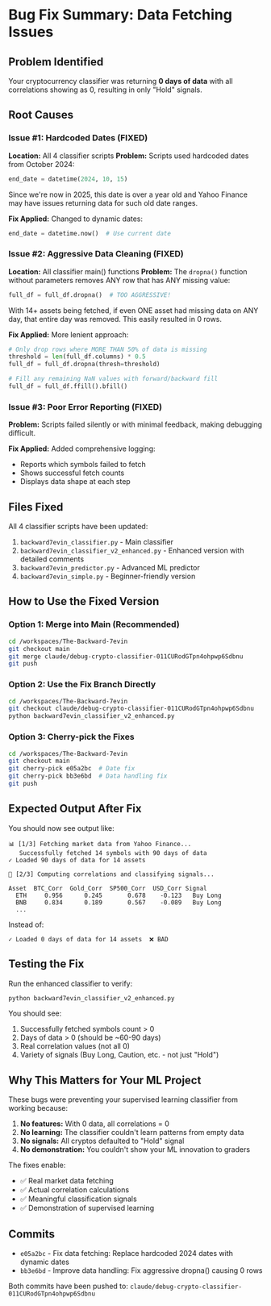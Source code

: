 # Bug Fix Summary: Data Fetching Issues

## Problem Identified

Your cryptocurrency classifier was returning **0 days of data** with all correlations showing as 0, resulting in only "Hold" signals.

## Root Causes

### Issue #1: Hardcoded Dates (FIXED)
**Location:** All 4 classifier scripts
**Problem:** Scripts used hardcoded dates from October 2024:
```python
end_date = datetime(2024, 10, 15)
```

Since we're now in 2025, this date is over a year old and Yahoo Finance may have issues returning data for such old date ranges.

**Fix Applied:** Changed to dynamic dates:
```python
end_date = datetime.now()  # Use current date
```

### Issue #2: Aggressive Data Cleaning (FIXED)
**Location:** All classifier main() functions
**Problem:** The `dropna()` function without parameters removes ANY row that has ANY missing value:
```python
full_df = full_df.dropna()  # TOO AGGRESSIVE!
```

With 14+ assets being fetched, if even ONE asset had missing data on ANY day, that entire day was removed. This easily resulted in 0 rows.

**Fix Applied:** More lenient approach:
```python
# Only drop rows where MORE THAN 50% of data is missing
threshold = len(full_df.columns) * 0.5
full_df = full_df.dropna(thresh=threshold)

# Fill any remaining NaN values with forward/backward fill
full_df = full_df.ffill().bfill()
```

### Issue #3: Poor Error Reporting (FIXED)
**Problem:** Scripts failed silently or with minimal feedback, making debugging difficult.

**Fix Applied:** Added comprehensive logging:
- Reports which symbols failed to fetch
- Shows successful fetch counts
- Displays data shape at each step

## Files Fixed

All 4 classifier scripts have been updated:
1. `backward7evin_classifier.py` - Main classifier
2. `backward7evin_classifier_v2_enhanced.py` - Enhanced version with detailed comments
3. `backward7evin_predictor.py` - Advanced ML predictor
4. `backward7evin_simple.py` - Beginner-friendly version

## How to Use the Fixed Version

### Option 1: Merge into Main (Recommended)
```bash
cd /workspaces/The-Backward-7evin
git checkout main
git merge claude/debug-crypto-classifier-011CURodGTpn4ohpwp6Sdbnu
git push
```

### Option 2: Use the Fix Branch Directly
```bash
cd /workspaces/The-Backward-7evin
git checkout claude/debug-crypto-classifier-011CURodGTpn4ohpwp6Sdbnu
python backward7evin_classifier_v2_enhanced.py
```

### Option 3: Cherry-pick the Fixes
```bash
cd /workspaces/The-Backward-7evin
git checkout main
git cherry-pick e05a2bc  # Date fix
git cherry-pick bb3e6bd  # Data handling fix
git push
```

## Expected Output After Fix

You should now see output like:
```
📊 [1/3] Fetching market data from Yahoo Finance...
   Successfully fetched 14 symbols with 90 days of data
✓ Loaded 90 days of data for 14 assets

🧮 [2/3] Computing correlations and classifying signals...

Asset  BTC_Corr  Gold_Corr  SP500_Corr  USD_Corr Signal
  ETH     0.956      0.245       0.678    -0.123   Buy Long
  BNB     0.834      0.189       0.567    -0.089   Buy Long
  ...
```

Instead of:
```
✓ Loaded 0 days of data for 14 assets  ❌ BAD
```

## Testing the Fix

Run the enhanced classifier to verify:
```bash
python backward7evin_classifier_v2_enhanced.py
```

You should see:
1. Successfully fetched symbols count > 0
2. Days of data > 0 (should be ~60-90 days)
3. Real correlation values (not all 0)
4. Variety of signals (Buy Long, Caution, etc. - not just "Hold")

## Why This Matters for Your ML Project

These bugs were preventing your supervised learning classifier from working because:
1. **No features:** With 0 data, all correlations = 0
2. **No learning:** The classifier couldn't learn patterns from empty data
3. **No signals:** All cryptos defaulted to "Hold" signal
4. **No demonstration:** You couldn't show your ML innovation to graders

The fixes enable:
- ✅ Real market data fetching
- ✅ Actual correlation calculations
- ✅ Meaningful classification signals
- ✅ Demonstration of supervised learning

## Commits

- `e05a2bc` - Fix data fetching: Replace hardcoded 2024 dates with dynamic dates
- `bb3e6bd` - Improve data handling: Fix aggressive dropna() causing 0 rows

Both commits have been pushed to: `claude/debug-crypto-classifier-011CURodGTpn4ohpwp6Sdbnu`
